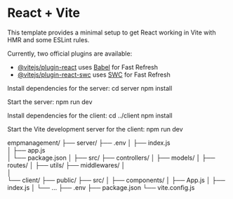 # React + Vite

This template provides a minimal setup to get React working in Vite with HMR and some ESLint rules.

Currently, two official plugins are available:

- [@vitejs/plugin-react](https://github.com/vitejs/vite-plugin-react/blob/main/packages/plugin-react/README.md) uses [Babel](https://babeljs.io/) for Fast Refresh
- [@vitejs/plugin-react-swc](https://github.com/vitejs/vite-plugin-react-swc) uses [SWC](https://swc.rs/) for Fast Refresh

Install dependencies for the server:
cd server
npm install

Start the server:
npm run dev


Install dependencies for the client:
cd ../client
npm install

Start the Vite development server for the client:
npm run dev


empmanagement/
├── server/
    ├── .env
│   ├── index.js  
│   ├── app.js  
│   └── package.json
│   ├── src/ 
          ├── controllers/
│         ├── models/
│         ├── routes/
│         ├── utils/
          ├── middlewares/
│  
│  
└── client/
    ├── public/
    ├── src/
    │   ├── components/
    │   ├── App.js
    │   ├── index.js
    │   └── ...
    ├── .env
    ├── package.json
    └── vite.config.js
